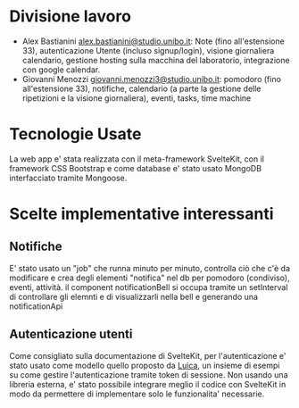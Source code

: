 # Divisione lavoro
- Alex Bastianini alex.bastianini@studio.unibo.it: Note (fino all'estensione 33), autenticazione Utente (incluso signup/login), visione giornaliera calendario, gestione hosting sulla macchina del laboratorio, integrazione con google calendar.
- Giovanni Menozzi giovanni.menozzi3@studio.unibo.it: pomodoro (fino all'estensione 33), notifiche, calendario (a parte la gestione delle ripetizioni e la visione giornaliera), eventi, tasks, time machine

# Tecnologie Usate
La web app e' stata realizzata con il meta-framework SvelteKit, con il framework CSS Bootstrap e come database e' stato usato MongoDB interfacciato tramite Mongoose.

# Scelte implementative interessanti

## Notifiche
E' stato usato un "job" che runna minuto per minuto, controlla ciò che c'è da modificare e crea degli elementi "notifica" nel db per pomodoro (condiviso), eventi, attività. il component notificationBell si occupa tramite un setInterval di controllare gli elemnti e di visualizzarli nella bell e generando una notificationApi

## Autenticazione utenti
Come consigliato sulla documentazione di SvelteKit, per l'autenticazione e' stato usato come modello quello proposto da [Luica](https://lucia-auth.com/), un insieme di esempi su come gestire l'autenticazione tramite token di sessione. Non usando una libreria esterna, e' stato possibile integrare meglio il codice con SvelteKit in modo da permettere di implementare solo le funzionalita' necessarie.